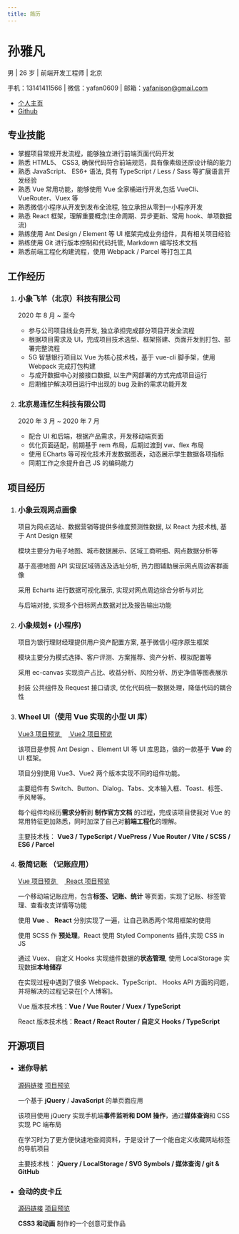```yaml
---
title: 简历
---
```


# 孙雅凡

男 | 26 岁 | 前端开发工程师 | 北京

手机：13141411566 | 微信：yafan0609 | 邮箱：yafanison@gmail.com

- [个人主页](https://yafanisonya.github.io/blog/)
- [Github](https://github.com/yafanisonya)

## 专业技能

- 掌握项目常规开发流程，能够独立进行前端页面代码开发
- 熟悉 HTML5、 CSS3, 确保代码符合前端规范，具有像素级还原设计稿的能力
- 熟悉 JavaScript、 ES6+ 语法, 具有 TypeScript / Less / Sass 等扩展语言开发经验
- 熟悉 Vue 常用功能，能够使用 Vue 全家桶进行开发,包括 VueCli、VueRouter、Vuex 等
- 熟悉微信小程序从开发到发布全流程, 独立承担从零到一小程序开发
- 熟悉 React 框架，理解重要概念(生命周期、异步更新、常用 hook、单项数据流)
- 熟练使用 Ant Design / Element 等 UI 框架完成业务组件，具有相关项目经验
- 熟练使用 Git 进行版本控制和代码托管, Markdown 编写技术文档
- 熟悉前端工程化构建流程，使用 Webpack / Parcel 等打包工具

## 工作经历

1.  ### 小象飞羊（北京）科技有限公司

    2020 年 8 月 ~ 至今

    - 参与公司项目线业务开发, 独立承担完成部分项目开发全流程
    - 根据项目需求及 UI，完成项目技术选型、框架搭建、页面开发到打包、部署完整流程
    - 5G 智慧银行项目以 Vue 为核心技术栈，基于 vue-cli 脚手架，使用 Webpack 完成打包构建
    - 与成开数据中心对接接口数据, 以生产网部署的方式完成项目运行
    - 后期维护解决项目运行中出现的 bug 及新的需求功能开发

2.  ### 北京易连忆生科技有限公司

    2020 年 3 月 ~ 2020 年 7 月

    - 配合 UI 和后端，根据产品需求，开发移动端页面
    - 优化页面适配，前期基于 rem 布局，后期过渡到 vw、flex 布局
    - 使用 ECharts 等可视化技术开发数据图表，动态展示学生数据各项指标
    - 同期工作之余提升自己 JS 的编码能力

## 项目经历

1.  ### 小象云观网点画像

    项目为网点选址、数据营销等提供多维度预测性数据, 以 React 为技术栈, 基于 Ant Design 框架

    模块主要分为电子地图、城市数据展示、区域工商明细、网点数据分析等

    基于高德地图 API 实现区域筛选及选址分析, 热力图辅助展示网点周边客群画像

    采用 Echarts 进行数据可视化展示, 实现对网点周边综合分析与对比

    与后端对接, 实现多个目标网点数据对比及报告输出功能

2.  ### 小象规划+ (小程序)

    项目为银行理财经理提供用户资产配置方案, 基于微信小程序原生框架

    模块主要分为模式选择、客户评测、方案推荐、资产分析、模拟配置等

    采用 ec-canvas 实现资产占比、收益分析、风险分析、历史净值等图表展示

    封装 公共组件及 Request 接口请求, 优化代码统一数据处理，降低代码的耦合性

3.  ### Wheel UI（使用 Vue 实现的小型 UI 库）

    [Vue3 项目预览 ](https://yafanisonya.github.io/wheelv3-website/) 　[ Vue2 项目预览](https://yafanisonya.github.io/wheel/)

    <!-- [ Vue3 源码 ](https://github.com/yafanisonya/wheelv3) 　[ Vue2 源码 ](https://github.com/yafanisonya/wheel) -->

    该项目是参照 Ant Design 、Element UI 等 UI 库思路，做的一款基于 **Vue** 的 UI 框架。

    项目分别使用 Vue3、Vue2 两个版本实现不同的组件功能。

    主要组件有 Switch、Button、Dialog、Tabs、文本输入框、Toast、标签、手风琴等。

    每个组件均经历**需求分析**到 **制作官方文档** 的过程，完成该项目使我对 Vue 的常用特征更加熟悉，同时加深了自己对**前端工程化**的理解。

    主要技术栈： **Vue3 / TypeScript / VuePress / Vue Router / Vite / SCSS / ES6 / Parcel**

4.  ### 极简记账 （记账应用）

    [ Vue 项目预览 ](https://yafanisonya.github.io/ledger-website/) 　[ React 项目预览 ](https://yafanisonya.github.io/react_morney_website/)

    <!-- [ Vue 源码 ](https://github.com/yafanisonya/ledger)　 　[ React 源码](https://github.com/yafanisonya/react_morney) -->

    一个移动端记账应用，包含**标签、记账、统计** 等页面，实现了记账、标签管理、查看收支详情等功能

    使用 **Vue** 、 **React** 分别实现了一遍，让自己熟悉两个常用框架的使用

    使用 SCSS 作 **预处理**，React 使用 Styled Components 插件,实现 CSS in JS

    通过 Vuex、 自定义 Hooks 实现组件数据的**状态管理**, 使用 LocalStorage 实现数据**本地储存**

    在实现过程中遇到了很多 Webpack、TypeScript、 Hooks API 方面的问题，并将解决的过程记录在[个人博客]。

    Vue 版本技术栈：**Vue / Vue Router / Vuex / TypeScript**

    React 版本技术栈：**React / React Router / 自定义 Hooks / TypeScript**

## 开源项目

- ### 迷你导航

  [源码链接](https://github.com/yafanisonya/nav) [项目预览](http://fanison.xyz/nav/)

  一个基于 **jQuery** / **JavaScript** 的单页面应用

  该项目使用 jQuery 实现手机端**事件监听和 DOM 操作**，通过**媒体查询**和 CSS 实现 PC 端布局

  在学习时为了更方便快速地查阅资料，于是设计了一个能自定义收藏网站标签的导航项目

  主要技术栈： **jQuery / LocalStorage / SVG Symbols / 媒体查询 / git &amp; GitHub**

- ### 会动的皮卡丘

  [源码链接](https://github.com/yafanisonya/pikachu) [项目预览](https://yafanisonya.github.io/pikachu/src/test.html)

  **CSS3 和动画** 制作的一个创意可爱作品

<!-- - ### 简易画板

  [源码链接](https://github.com/yafanisonya/canvas-demo) [项目预览](http://fanison.xyz/canvas-demo/)

  我在学习 **Canvas** 时做的一个小作品 -->
